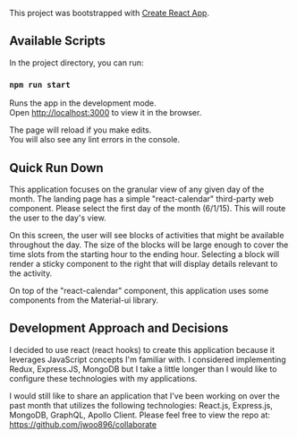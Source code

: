 This project was bootstrapped with [Create React App](https://github.com/facebook/create-react-app).

## Available Scripts

In the project directory, you can run:

### `npm run start`

Runs the app in the development mode.<br />
Open [http://localhost:3000](http://localhost:3000) to view it in the browser.

The page will reload if you make edits.<br />
You will also see any lint errors in the console.

## Quick Run Down

This application focuses on the granular view of any given day of the month. The landing page 
has a simple "react-calendar" third-party web component. Please select the first day of the
month (6/1/15). This will route the user to the day's view. 

On this screen, the user will see blocks of activities that might be available throughout the
day. The size of the blocks will be large enough to cover the time slots from the starting hour
to the ending hour. Selecting a block will render a sticky component to the right that will
display details relevant to the activity.

On top of the "react-calendar" component, this application uses some components from the 
Material-ui library. 

## Development Approach and Decisions

I decided to use react (react hooks) to create this application because it leverages JavaScript
concepts I'm familiar with. I considered implementing Redux, Express.JS, MongoDB but I take a
little longer than I would like to configure these technologies with my applications. 

I would still like to share an application that I've been working on over the past month that utilizes
the following technologies: React.js, Express.js, MongoDB, GraphQL, Apollo Client. Please feel
free to view the repo at: https://github.com/jwoo896/collaborate
